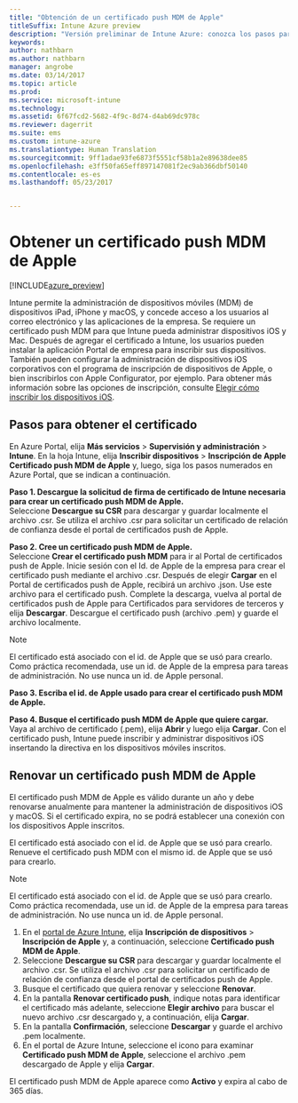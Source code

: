 ```yaml
---
title: "Obtención de un certificado push MDM de Apple"
titleSuffix: Intune Azure preview
description: "Versión preliminar de Intune Azure: conozca los pasos para obtener un certificado push MDM de Apple para administrar dispositivos iOS con Intune."
keywords: 
author: nathbarn
ms.author: nathbarn
manager: angrobe
ms.date: 03/14/2017
ms.topic: article
ms.prod: 
ms.service: microsoft-intune
ms.technology: 
ms.assetid: 6f67fcd2-5682-4f9c-8d74-d4ab69dc978c
ms.reviewer: dagerrit
ms.suite: ems
ms.custom: intune-azure
ms.translationtype: Human Translation
ms.sourcegitcommit: 9ff1adae93fe6873f5551cf58b1a2e89638dee85
ms.openlocfilehash: e3ff50fa65eff897147081f2ec9ab366dbf50140
ms.contentlocale: es-es
ms.lasthandoff: 05/23/2017


---
```


# <a name="get-an-apple-mdm-push-certificate"></a>Obtener un certificado push MDM de Apple

[!INCLUDE[azure_preview](./includes/azure_preview.md)]

Intune permite la administración de dispositivos móviles (MDM) de dispositivos iPad, iPhone y macOS, y concede acceso a los usuarios al correo electrónico y las aplicaciones de la empresa. Se requiere un certificado push MDM para que Intune pueda administrar dispositivos iOS y Mac. Después de agregar el certificado a Intune, los usuarios pueden instalar la aplicación Portal de empresa para inscribir sus dispositivos. También pueden configurar la administración de dispositivos iOS corporativos con el programa de inscripción de dispositivos de Apple, o bien inscribirlos con Apple Configurator, por ejemplo. Para obtener más información sobre las opciones de inscripción, consulte [Elegir cómo inscribir los dispositivos iOS](enrollment-method-choose-ios.md).

## <a name="steps-to-get-your-certificate"></a>Pasos para obtener el certificado
En Azure Portal, elija **Más servicios** > **Supervisión y administración** > **Intune**. En la hoja Intune, elija **Inscribir dispositivos** > **Inscripción de Apple** **Certificado push MDM de Apple** y, luego, siga los pasos numerados en Azure Portal, que se indican a continuación.

**Paso 1. Descargue la solicitud de firma de certificado de Intune necesaria para crear un certificado push MDM de Apple.**<br>
Seleccione **Descargue su CSR** para descargar y guardar localmente el archivo .csr. Se utiliza el archivo .csr para solicitar un certificado de relación de confianza desde el portal de certificados push de Apple.

**Paso 2. Cree un certificado push MDM de Apple.**<br>
Seleccione **Crear el certificado push MDM** para ir al Portal de certificados push de Apple. Inicie sesión con el Id. de Apple de la empresa para crear el certificado push mediante el archivo .csr. Después de elegir **Cargar** en el Portal de certificados push de Apple, recibirá un archivo .json. Use este archivo para el certificado push. Complete la descarga, vuelva al portal de certificados push de Apple para Certificados para servidores de terceros y elija **Descargar**. Descargue el certificado push (archivo .pem) y guarde el archivo localmente.

> [!NOTE]
> El certificado está asociado con el id. de Apple que se usó para crearlo. Como práctica recomendada, use un id. de Apple de la empresa para tareas de administración. No use nunca un id. de Apple personal.

**Paso 3. Escriba el id. de Apple usado para crear el certificado push MDM de Apple.**

**Paso 4. Busque el certificado push MDM de Apple que quiere cargar.**<br>
Vaya al archivo de certificado (.pem), elija **Abrir** y luego elija **Cargar**. Con el certificado push, Intune puede inscribir y administrar dispositivos iOS insertando la directiva en los dispositivos móviles inscritos.

## <a name="renew-apple-mdm-push-certificate"></a>Renovar un certificado push MDM de Apple
El certificado push MDM de Apple es válido durante un año y debe renovarse anualmente para mantener la administración de dispositivos iOS y macOS. Si el certificado expira, no se podrá establecer una conexión con los dispositivos Apple inscritos.

El certificado está asociado con el id. de Apple que se usó para crearlo. Renueve el certificado push MDM con el mismo id. de Apple que se usó para crearlo.

> [!NOTE]
> El certificado está asociado con el id. de Apple que se usó para crearlo. Como práctica recomendada, use un id. de Apple de la empresa para tareas de administración. No use nunca un id. de Apple personal.

1. En el [portal de Azure Intune](https://portal.azure.com), elija **Inscripción de dispositivos** > **Inscripción de Apple** y, a continuación, seleccione **Certificado push MDM de Apple**.
2. Seleccione **Descargue su CSR** para descargar y guardar localmente el archivo .csr. Se utiliza el archivo .csr para solicitar un certificado de relación de confianza desde el portal de certificados push de Apple.
3. Busque el certificado que quiera renovar y seleccione **Renovar**.
4. En la pantalla **Renovar certificado push**, indique notas para identificar el certificado más adelante, seleccione **Elegir archivo** para buscar el nuevo archivo .csr descargado y, a continuación, elija **Cargar**.
5. En la pantalla **Confirmación**, seleccione **Descargar** y guarde el archivo .pem localmente.
6. En el portal de Azure Intune, seleccione el icono para examinar **Certificado push MDM de Apple**, seleccione el archivo .pem descargado de Apple y elija **Cargar**.

El certificado push MDM de Apple aparece como **Activo** y expira al cabo de 365 días.

